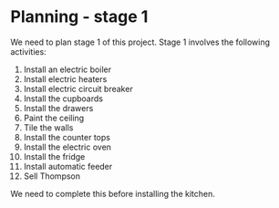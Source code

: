 # Planning - stage 1

We need to plan stage 1 of this project. Stage 1 involves the following activities:

1. Install an electric boiler
1. Install electric heaters
1. Install electric circuit breaker
1. Install the cupboards
1. Install the drawers
1. Paint the ceiling
1. Tile the walls
1. Install the counter tops
1. Install the electric oven
1. Install the fridge
1. Install automatic feeder
1. Sell Thompson


We need to complete this before installing the kitchen.

